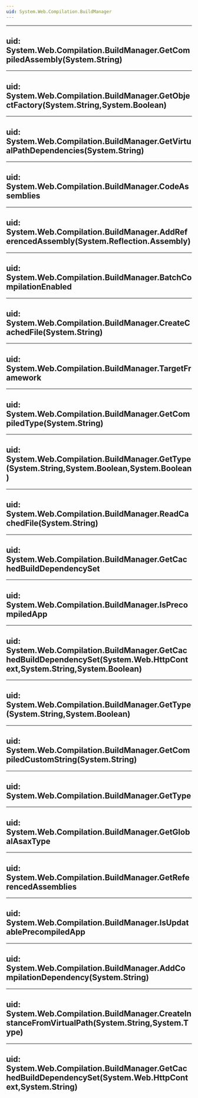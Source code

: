 ```yaml
---
uid: System.Web.Compilation.BuildManager
---
```


---
uid: System.Web.Compilation.BuildManager.GetCompiledAssembly(System.String)
---

---
uid: System.Web.Compilation.BuildManager.GetObjectFactory(System.String,System.Boolean)
---

---
uid: System.Web.Compilation.BuildManager.GetVirtualPathDependencies(System.String)
---

---
uid: System.Web.Compilation.BuildManager.CodeAssemblies
---

---
uid: System.Web.Compilation.BuildManager.AddReferencedAssembly(System.Reflection.Assembly)
---

---
uid: System.Web.Compilation.BuildManager.BatchCompilationEnabled
---

---
uid: System.Web.Compilation.BuildManager.CreateCachedFile(System.String)
---

---
uid: System.Web.Compilation.BuildManager.TargetFramework
---

---
uid: System.Web.Compilation.BuildManager.GetCompiledType(System.String)
---

---
uid: System.Web.Compilation.BuildManager.GetType(System.String,System.Boolean,System.Boolean)
---

---
uid: System.Web.Compilation.BuildManager.ReadCachedFile(System.String)
---

---
uid: System.Web.Compilation.BuildManager.GetCachedBuildDependencySet
---

---
uid: System.Web.Compilation.BuildManager.IsPrecompiledApp
---

---
uid: System.Web.Compilation.BuildManager.GetCachedBuildDependencySet(System.Web.HttpContext,System.String,System.Boolean)
---

---
uid: System.Web.Compilation.BuildManager.GetType(System.String,System.Boolean)
---

---
uid: System.Web.Compilation.BuildManager.GetCompiledCustomString(System.String)
---

---
uid: System.Web.Compilation.BuildManager.GetType
---

---
uid: System.Web.Compilation.BuildManager.GetGlobalAsaxType
---

---
uid: System.Web.Compilation.BuildManager.GetReferencedAssemblies
---

---
uid: System.Web.Compilation.BuildManager.IsUpdatablePrecompiledApp
---

---
uid: System.Web.Compilation.BuildManager.AddCompilationDependency(System.String)
---

---
uid: System.Web.Compilation.BuildManager.CreateInstanceFromVirtualPath(System.String,System.Type)
---

---
uid: System.Web.Compilation.BuildManager.GetCachedBuildDependencySet(System.Web.HttpContext,System.String)
---
